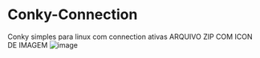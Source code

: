 # Conky-Connection
Conky simples para linux com connection ativas
ARQUIVO ZIP COM ICON DE IMAGEM
![image](https://user-images.githubusercontent.com/78483475/201429844-7e79808a-e1ed-4fde-a672-08dea6b3ac30.png)
